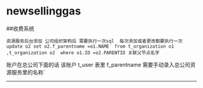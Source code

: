 # newsellinggas
##收费系统

`资源服务后台添加 公司组织架构后 需要执行一次sql  每次添加或者更改都要执行一次
update o2 set o2.f_parentname =o1.NAME 
from t_organization o1 ,t_organization o2 
where o1.ID =o2.PARENTID
关联父节点名字
`

账户在总公司下面的话 该账户 t_user 表里 f_parentname 需要手动录入总公司资源服务里的名称`
***

 
